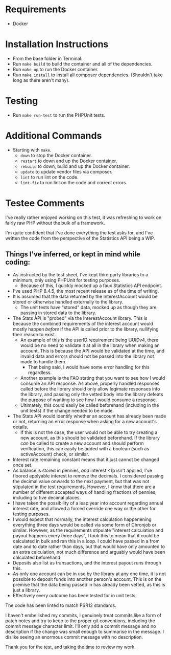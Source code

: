 # Requirements
- Docker

# Installation Instructions
- From the base folder in Terminal:
- Run `make build` to build the container and all of the dependencies.
- Run `make up` to run the Docker container.
- Run `make install` to install all composer dependencies. (Shouldn't take long as there aren't many).

# Testing
- Run `make run-test` to run the PHPUnit tests.

# Additional Commands
- Starting with `make`.
    - `down` to stop the Docker container.
    - `restart` to down and up the Docker container.
    - `rebuild` to down, build and up the Docker container.
    - `update` to update vendor files via composer.
    - `lint` to run lint on the code.
    - `lint-fix` to run lint on the code and correct errors.

# Testee Comments
I've really rather enjoyed working on this test, it was refreshing to work on fairly raw PHP without the bulk of a framework.

I'm quite confident that I've done everything the test asks for, and I've written the code from the perspective of the Statistics API being a WIP.

## Things I've inferred, or kept in mind while coding:
- As instructed by the test sheet, I've kept third party libraries to a minimum, only using PHPUnit for testing purposes.
    - Because of this, I quickly mocked up a faux Statistics API endpoint.
- I've used PHP 8.4.5, the most recent release as of the time of writing.
- It is assumed that the data returned by the InterestAccount would be stored or otherwise handled externally to the library.
    - The unit tests have "stored" data, mocked up as though they are passing in stored data to the library.
- The Stats API is "probed" via the InterestAccount library. This is because the combined requirements of the interest account would mostly happen *before* if the API is called prior to the library, nullifying their reason to exist.
    - An example of this is the userID requirement being UUIDv4, there would be no need to validate it at all in the library when making an account. This is because the API would be validated at the time, and invalid data and errors should not be passed into the library not made to handle them.
        - That being said, I would have some error handling for this regardless.
    - Another example is the FAQ stating that you want to see how I would consume an API response. As above, properly handled responses called before the library should only allow legimate responses into the library, and passing only the vetted body into the library defeats the purpose of wanting to see how I would consume a response.
    - Ultimately, this could easily be called beforehand (including in the unit tests) if the change needed to be made.
- The Stats API would identify whether an account has already been made or not, returning an error response when asking for a new account's details.
    - If this is not the case, the user would not be able to try creating a new account, as this should be validated beforehand. If the library *can* be called to create a new account and should perform verification, this can easily be added with a boolean (such as activeAccount) check, or similar.
- Interest rate remaining constant means that it just cannot be changed once set.
- As balance is stored in pennies, *and* interest <1p isn't applied, I've floored applyable interest to remove the decimals. I considered passing the decimal value onwards to the next payment, but that was not stipulated in the test requirements. However, I know that there are a number of different accepted ways of handling fractions of pennies, including to five decimal places.
- I have taken the possibility of a leap year into account regarding annual interest rate, and allowed a forced override one way or the other for testing purposes.
- I would expect that normally, the interest calculation happenening everything three days would be called via some form of Chronjob or similar. However, as the requirements stipulate "interest calculation and payout happens every three days", I took this to mean that it could be calculated in bulk and ran this in a loop. I could have passed in a from date and to date rather than days, but that would have only amounted to an extra calculation, not much difference and arguably would have been calculated beforehand.
- Deposits also list as transactions, and the interest payout runs through this.
- As only one account can be in use by the library at any one time, it is not possible to deposit funds into another person's account. This is on the premise that the data being passed in has already been vetted, as this is just a library.
- Effectively every outcome has been tested for in unit tests.

The code has been linted to match PSR12 standards.

I haven't embellished my commits, I genuinely treat commits like a form of patch notes and try to keep to the proper git conventions, including the commit message character limit. I'll only add a commit message and no description if the change was small enough to summarise in the message. I dislike seeing an enormous commit message with no description.

Thank you for the test, and taking the time to review my work.
